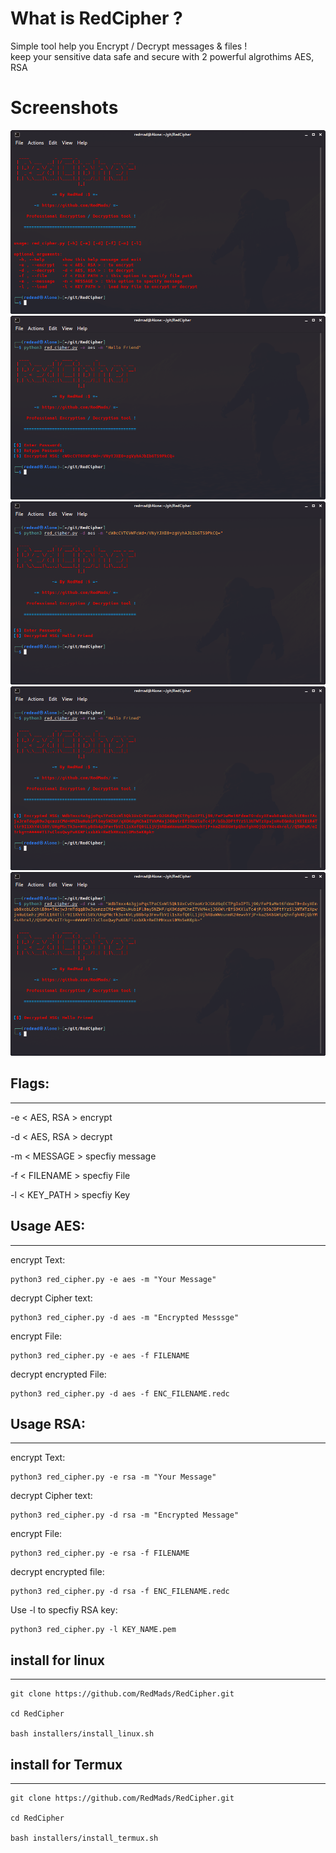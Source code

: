 # What is RedCipher ?
Simple tool help you Encrypt / Decrypt messages & files !\
keep your sensitive data safe and secure with 2 powerful algrothims AES, RSA


# Screenshots
![RedCipher](https://github.com/RedMads/RedCipher/blob/main/screenshots/help.png)
![RedCipher](https://github.com/RedMads/RedCipher/blob/main/screenshots/aes_encrypt.png)
![RedCipher](https://github.com/RedMads/RedCipher/blob/main/screenshots/aes_decrypt.png)
![RedCipher](https://github.com/RedMads/RedCipher/blob/main/screenshots/rsa_encrypt.png)
![RedCipher](https://github.com/RedMads/RedCipher/blob/main/screenshots/rsa_decrypt.png)

## Flags:
***
-e < AES, RSA > encrypt

-d < AES, RSA > decrypt

-m < MESSAGE > specfiy message

-f < FILENAME > specfiy File

-l < KEY_PATH > specfiy Key


## Usage AES:
***
encrypt Text:
```
python3 red_cipher.py -e aes -m "Your Message"
```

decrypt Cipher text:
```
python3 red_cipher.py -d aes -m "Encrypted Messsge"
```

encrypt File:
```
python3 red_cipher.py -e aes -f FILENAME
```

decrypt encrypted File:
```
python3 red_cipher.py -d aes -f ENC_FILENAME.redc
```

## Usage RSA:
***
encrypt Text:
```
python3 red_cipher.py -e rsa -m "Your Message"
```
decrypt Cipher text:
```
python3 red_cipher.py -d rsa -m "Encrypted Message"
```

encrypt File:
```
python3 red_cipher.py -e rsa -f FILENAME
```

decrypt encrypted file:
```
python3 red_cipher.py -d rsa -f ENC_FILENAME.redc
```

Use -l to specfiy RSA key:
```
python3 red_cipher.py -l KEY_NAME.pem
```


## install for  linux
***
```
git clone https://github.com/RedMads/RedCipher.git

cd RedCipher

bash installers/install_linux.sh
```



## install for  Termux
***
```
git clone https://github.com/RedMads/RedCipher.git

cd RedCipher

bash installers/install_termux.sh
```

